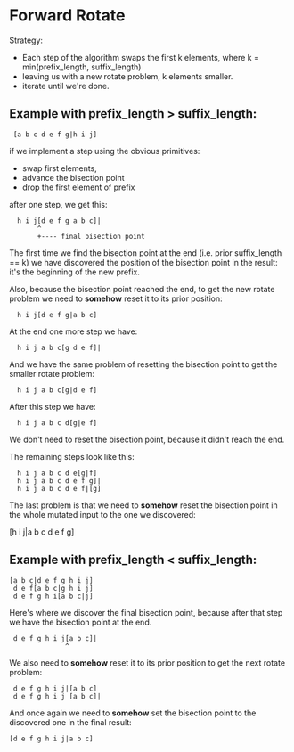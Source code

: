 # Forward Rotate

Strategy:
- Each step of the algorithm swaps the first k elements,
  where k = min(prefix_length, suffix_length)
- leaving us with a new rotate problem, k elements smaller.
- iterate until we're done.

## Example with prefix_length > suffix_length:

```
 [a b c d e f g|h i j]
```

if we implement a step using the obvious primitives:
- swap first elements,
- advance the bisection point
- drop the first element of prefix

after one step, we get this:

```
  h i j[d e f g a b c]|
       ^
       +---- final bisection point
```

The first time we find the bisection point at the end (i.e. prior
suffix_length == k) we have discovered the position of the bisection
point in the result: it's the beginning of the new prefix.

Also, because the bisection point reached the end, to get the new
rotate problem we need to **somehow** reset it to its prior position:

```
  h i j[d e f g|a b c]
```

At the end one more step we have:

```
  h i j a b c[g d e f]|
```

And we have the same problem of resetting the bisection point to get the
smaller rotate problem:

```
  h i j a b c[g|d e f]
```

After this step we have:

```
  h i j a b c d[g|e f]
```

We don't need to reset the bisection point, because it didn't reach the end.

The remaining steps look like this:

```
  h i j a b c d e[g|f]
  h i j a b c d e f g]|
  h i j a b c d e f|[g]
```

The last problem is that we need to **somehow** reset the bisection point in the
whole mutated input to the one we discovered:

 [h i j|a b c d e f g]

## Example with prefix_length < suffix_length:

```
[a b c|d e f g h i j]
 d e f[a b c|g h i j]
 d e f g h i[a b c|j]
```

Here's where we discover the final bisection point, because after that step we have
the bisection point at the end.

```
 d e f g h i j[a b c]|
              ^
```

We also need to **somehow** reset it to its prior position to get the
next rotate problem:

```
 d e f g h i j|[a b c]
 d e f g h i j [a b c]|
```

And once again we need to **somehow** set the bisection point to the
discovered one in the final result:

```
[d e f g h i j|a b c]
```
